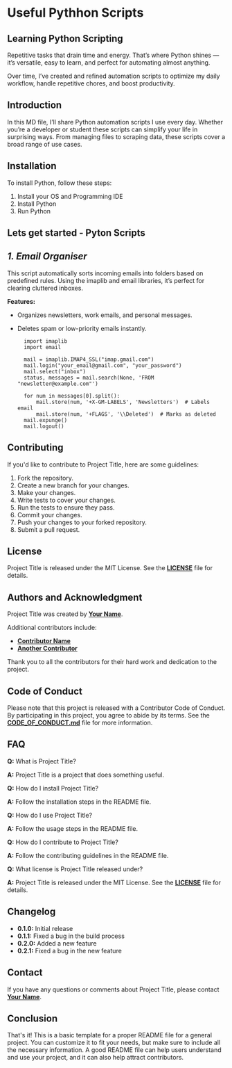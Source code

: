 # **Useful Pythhon Scripts**

## **Learning Python Scripting**

Repetitive tasks that drain time and energy. That’s where Python shines — it’s versatile, easy to learn, and perfect for automating almost anything.

Over time, I’ve created and refined automation scripts to optimize my daily workflow, handle repetitive chores, and boost productivity.


## **Introduction**

In this MD file, I’ll share Python automation scripts I use every day. Whether you’re a developer or student these scripts can simplify your life in surprising ways. From managing files to scraping data, these scripts cover a broad range of use cases.


## **Installation**

To install Python, follow these steps:

1. Install your OS and Programming IDE
2. Install Python
3. Run Python

## **Lets get started - Pyton Scripts**

## *1. Email Organiser*
This script automatically sorts incoming emails into folders based on predefined rules. Using the imaplib and email libraries, it’s perfect for clearing cluttered inboxes.

**Features:**
- Organizes newsletters, work emails, and personal messages.
- Deletes spam or low-priority emails instantly.

		import imaplib
		import email

		mail = imaplib.IMAP4_SSL("imap.gmail.com")
		mail.login("your_email@gmail.com", "your_password")
		mail.select("inbox")
		status, messages = mail.search(None, 'FROM "newsletter@example.com"')

		for num in messages[0].split():
			mail.store(num, '+X-GM-LABELS', 'Newsletters')  # Labels email
			mail.store(num, '+FLAGS', '\\Deleted')  # Marks as deleted
		mail.expunge()
		mail.logout()

## **Contributing**

If you'd like to contribute to Project Title, here are some guidelines:

1. Fork the repository.
2. Create a new branch for your changes.
3. Make your changes.
4. Write tests to cover your changes.
5. Run the tests to ensure they pass.
6. Commit your changes.
7. Push your changes to your forked repository.
8. Submit a pull request.

## **License**

Project Title is released under the MIT License. See the **[LICENSE](https://www.blackbox.ai/share/LICENSE)** file for details.

## **Authors and Acknowledgment**

Project Title was created by **[Your Name](https://github.com/username)**.

Additional contributors include:

- **[Contributor Name](https://github.com/contributor-name)**
- **[Another Contributor](https://github.com/another-contributor)**

Thank you to all the contributors for their hard work and dedication to the project.

## **Code of Conduct**

Please note that this project is released with a Contributor Code of Conduct. By participating in this project, you agree to abide by its terms. See the **[CODE_OF_CONDUCT.md](https://www.blackbox.ai/share/CODE_OF_CONDUCT.md)** file for more information.

## **FAQ**

**Q:** What is Project Title?

**A:** Project Title is a project that does something useful.

**Q:** How do I install Project Title?

**A:** Follow the installation steps in the README file.

**Q:** How do I use Project Title?

**A:** Follow the usage steps in the README file.

**Q:** How do I contribute to Project Title?

**A:** Follow the contributing guidelines in the README file.

**Q:** What license is Project Title released under?

**A:** Project Title is released under the MIT License. See the **[LICENSE](https://www.blackbox.ai/share/LICENSE)** file for details.

## **Changelog**

- **0.1.0:** Initial release
- **0.1.1:** Fixed a bug in the build process
- **0.2.0:** Added a new feature
- **0.2.1:** Fixed a bug in the new feature

## **Contact**

If you have any questions or comments about Project Title, please contact **[Your Name](you@example.com)**.

## **Conclusion**

That's it! This is a basic template for a proper README file for a general project. You can customize it to fit your needs, but make sure to include all the necessary information. A good README file can help users understand and use your project, and it can also help attract contributors.

